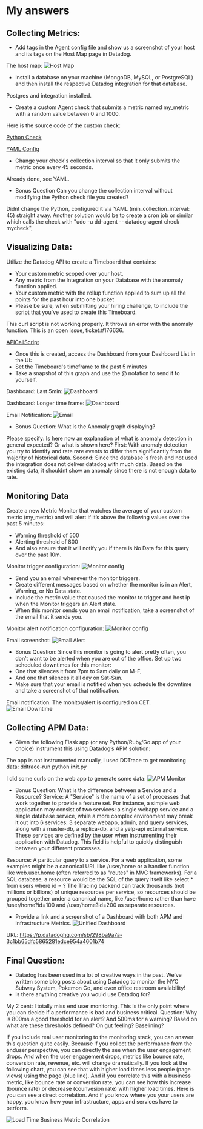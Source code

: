 # My answers

## Collecting Metrics:

* Add tags in the Agent config file and show us a screenshot of your host and its tags on the Host Map page in Datadog.

The host map:
![Host Map](ddimg1.png)

* Install a database on your machine (MongoDB, MySQL, or PostgreSQL) and then install the respective Datadog integration for that database.

Postgres and integration installed.

* Create a custom Agent check that submits a metric named my_metric with a random value between 0 and 1000.

Here is the source code of the custom check:

[Python Check](mycheck.py)

[YAML Config](mycheck.-yaml)

* Change your check's collection interval so that it only submits the metric once every 45 seconds.

Already done, see YAML.

* Bonus Question Can you change the collection interval without modifying the Python check file you created?

Didnt change the Python, configured it via YAML (min_collection_interval: 45) straight away. Another solution would be to create a cron job or similar which calls the check with "udo -u dd-agent -- datadog-agent check mycheck",

## Visualizing Data:
Utilize the Datadog API to create a Timeboard that contains:
* Your custom metric scoped over your host.
* Any metric from the Integration on your Database with the anomaly function applied.
* Your custom metric with the rollup function applied to sum up all the points for the past hour into one bucket
* Please be sure, when submitting your hiring challenge, to include the script that you've used to create this Timeboard.

This curl script is not working properly. It throws an error with the anomaly function. This is an open issue, ticket:#176636.

[APICallScript](curlapi.sh) 

* Once this is created, access the Dashboard from your Dashboard List in the UI:
* Set the Timeboard's timeframe to the past 5 minutes
* Take a snapshot of this graph and use the @ notation to send it to yourself.

Dashboard: Last 5min:
![Dashboard](ddimg10.png)

Dashboard: Longer time frame:
![Dashboard](ddimg2.png)

Email Notification:
![Email](ddimg3.png)

* Bonus Question: What is the Anomaly graph displaying?

Please specify: Is here now an explanation of what is anomaly detection in general expected? Or what is shown here?
First: With anomaly detection you try to identify and rate rare events to differ them significantly from the majority of historical data.
Second: Since the database is fresh and not used the integration does not deliver datadog with much data. Based on the existing data, it shouldnt show an anomaly since there is not enough data to rate.

## Monitoring Data
Create a new Metric Monitor that watches the average of your custom metric (my_metric) and will alert if it’s above the following values over the past 5 minutes:
* Warning threshold of 500
* Alerting threshold of 800
* And also ensure that it will notify you if there is No Data for this query over the past 10m.

Monitor trigger configuration:
![Monitor config](ddimg4.png)

* Send you an email whenever the monitor triggers.
* Create different messages based on whether the monitor is in an Alert, Warning, or No Data state.
* Include the metric value that caused the monitor to trigger and host ip when the Monitor triggers an Alert state.
* When this monitor sends you an email notification, take a screenshot of the email that it sends you.

Monitor alert notification configuration:
![Monitor config](ddimg6.png)

Email screenshot:
![Email Alert](ddimg9.png)

* Bonus Question: Since this monitor is going to alert pretty often, you don’t want to be alerted when you are out of the office. Set up two scheduled downtimes for this monitor:
* One that silences it from 7pm to 9am daily on M-F,
* And one that silences it all day on Sat-Sun.
* Make sure that your email is notified when you schedule the downtime and take a screenshot of that notification.

Email notification. The monitor/alert is configured on CET.
![Email Downtime](ddimg7.png)

## Collecting APM Data:
* Given the following Flask app (or any Python/Ruby/Go app of your choice) instrument this using Datadog’s APM solution:

The app is not instrumented manually, I used DDTrace to get monitoring data:
ddtrace-run python __init__.py

I did some curls on the web app to generate some data:
![APM Monitor](ddimg8.png)

* Bonus Question: What is the difference between a Service and a Resource?
Service:
A "Service" is the name of a set of processes that work together to provide a feature set. For instance, a simple web application may consist of two services: a single webapp service and a single database service, while a more complex environment may break it out into 6 services: 3 separate webapp, admin, and query services, along with a master-db, a replica-db, and a yelp-api external service.
These services are defined by the user when instrumenting their application with Datadog. This field is helpful to quickly distinguish between your different processes.

Resource:
A particular query to a service. For a web application, some examples might be a canonical URL like /user/home or a handler function like web.user.home (often referred to as "routes" in MVC frameworks). For a SQL database, a resource would be the SQL of the query itself like select * from users where id = ?
The Tracing backend can track thousands (not millions or billions) of unique resources per service, so resources should be grouped together under a canonical name, like /user/home rather than have /user/home?id=100 and /user/home?id=200 as separate resources. 

* Provide a link and a screenshot of a Dashboard with both APM and Infrastructure Metrics.
![Unified Dashboard](ddimg11.png)

URL:
https://p.datadoghq.com/sb/298ba9a7a-3c1bb65dfc5865281edce954a4601b74

## Final Question:
* Datadog has been used in a lot of creative ways in the past. We’ve written some blog posts about using Datadog to monitor the NYC Subway System, Pokemon Go, and even office restroom availability!
* Is there anything creative you would use Datadog for?

My 2 cent: I totally miss end user monitoring. This is the only point where you can decide if a performance is bad and business critical. Question: Why is 800ms a good threshold for an alert? And 500ms for a warning? Based on what are these thresholds defined? On gut feeling? Baselining? 

If you include real user monitoring to the monitoring stack, you can answer this question quite easily. Because if you collect the performance from the enduser perspective, you can directly the see when the user engagement drops. And when the user engagement drops, metrics like bounce rate, conversion rate, revenue, etc. will change dramatically. If you look at the following chart, you can see that with higher load times less people (page views) using the page (blue line). And if you correlate this with a business metric, like bounce rate or conversion rate, you can see how this increase (bounce rate) or decrease (counvesion rate) with higher load times. Here is you can see a direct correlation. And if you know where you your users are happy, you know how your infrastructure, apps and services have to perform.

![Load Time Business Metric Correlation](ddimg5.png)

